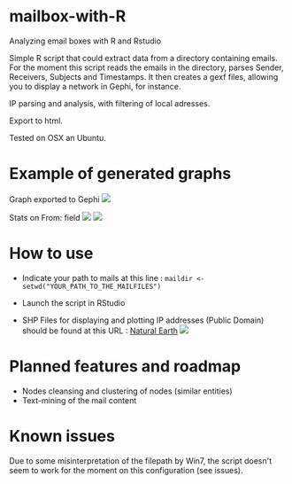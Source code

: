 # mailbox-with-R
Analyzing email boxes with R and Rstudio

Simple R script that could extract data from a directory containing emails.
For the moment this script reads the emails in the directory, parses Sender, Receivers, Subjects and Timestamps.
It then creates a gexf files, allowing you to display a network in Gephi, for instance.

IP parsing and analysis, with filtering of local adresses.

Export to html.

Tested on OSX an Ubuntu.

# Example of generated graphs

Graph exported to Gephi
![](https://framapic.org/1GuGVF6DD7Gw/3ObZ5oMeD2Eb)

Stats on From: field
![](https://framapic.org/3xlIo9Faqpgz/Vl7xc3pidkpF)
![](https://framapic.org/xhb7PFWlwDXQ/Vlb0cOB7HhmY)

# How to use
 - Indicate your path to mails at this line : 
 `maildir <- setwd("YOUR_PATH_TO_THE_MAILFILES")`
 
 - Launch the script in RStudio
 
 - SHP Files for displaying and plotting IP addresses (Public Domain) should be found at this URL : 
 [Natural Earth](http://www.naturalearthdata.com/downloads/)
![](http://www.naturalearthdata.com/wp-content/uploads/2009/08/NEV-Logo-color.png)


# Planned features and roadmap

- Nodes cleansing and clustering of nodes (similar entities)
- Text-mining of the mail content

# Known issues

Due to some misinterpretation of the filepath by Win7, the script doesn't seem to work for the moment on this configuration (see issues).



